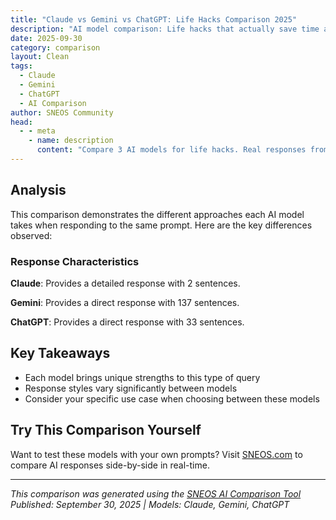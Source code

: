 ```yaml
---
title: "Claude vs Gemini vs ChatGPT: Life Hacks Comparison 2025"
description: "AI model comparison: Life hacks that actually save time and money - tested and proven..."
date: 2025-09-30
category: comparison
layout: Clean
tags:
  - Claude
  - Gemini
  - ChatGPT
  - AI Comparison
author: SNEOS Community
head:
  - - meta
    - name: description
      content: "Compare 3 AI models for life hacks. Real responses from Claude, Gemini, ChatGPT with detailed analysis."
---
```


<ChatComparison
  title="Claude vs Gemini vs ChatGPT: Life Hacks Comparison 2025"
  prompt="Life hacks that actually save time and money - tested and proven"
  :responses='{
    "Claude": "# Proven Time \u0026 Money-Saving Life Hacks\n\n## **Financial Hacks**\n\n### Banking \u0026 Bills\n- **Automate everything**: Set up auto-pay for utilities, subscriptions, and recurring bills (saves 2-3 hours monthly \u002B prevents late fees)\n- **Use the 24-hour rule**: Wait a day before non-essential purchases over $50 (reduces impulse buying by ~40%)\n- **Negotiate annually**: Call insurance, phone, and internet providers yearly for better rates (average savings: $300-500/year)\n\n### Shopping\n- **Price-match at checkout**: Most major retailers honor competitors\u0027 prices without needing to shop around\n- **Buy generic medications**: Same active ingredients, 80-90% cheaper than brand names\n- **Shop your insurance annually**: Spending 1 hour comparing can save $500\u002B on auto/home insurance\n\n## **Time-Saving Hacks**\n\n### Daily Routines\n- **Batch similar tasks**: Do all calls/emails in designated blocks rather than throughout the day\n- **Prep tomorrow tonight**: Lay out clothes, pack lunch, charge devices (saves 15-20 minutes each morning)\n- **Use voice-to-text**: 3x faster than typing for messages and notes\n\n### Household\n- **Clean as you cook**: Wash dishes while food cooks instead of after eating\n- **One-touch rule**: Handle mail, emails, and documents once\u2014decide immediately to act, file, or toss\n- **Meal prep Sunday**: 2-3 hours of prep saves 45\u002B minutes daily during the week\n\n## **Tech \u0026 Productivity**\n\n- **Keyboard shortcuts**: Learn 5-10 for your most-used apps (saves hours weekly)\n- **Password manager**: Eliminates time spent resetting forgotten passwords\n- **Calendar blocking**: Schedule focused work time to avoid constant task-switching\n\n## **Transportation**\n- **Fill up at Costco/Sam\u0027s**: Consistently 10-20\u00A2 cheaper per gallon\n- **Use navigation apps always**: Even on familiar routes to avoid traffic delays\n- **Maintain your car**: Regular oil changes and tire pressure checks prevent expensive repairs\n\n**Bottom line**: These aren\u0027t revolutionary, but they\u0027re proven to work when implemented consistently. Start with 2-3 that fit your lifestyle best.",
    "Gemini": "Okay, let\u0027s dive into tested and proven life hacks that actually save time and money. I\u0027ll break them down into categories for easy browsing.\n\n**I.  Kitchen \u0026 Food Savings**\n\n*   **1.  Plan Your Meals:**\n    *   **How it Saves:** Reduces impulse purchases, food waste, and decision fatigue during the week.\n    *   **How to Test:** Dedicate 30 minutes each week to plan meals and make a grocery list based on those meals.\n    *   **Proven:** Studies show that meal planning can save up to 25% on your food bill and reduce food waste by 30%.\n    *   **Bonus:** Check what you already have in your pantry, fridge and freezer and plan accordingly.\n\n*   **2.  Embrace Batch Cooking/Freezing:**\n    *   **How it Saves:**  Cook once, eat multiple times.  Reduces cooking time on busy weeknights. Freezing prevents food spoilage.\n    *   **How to Test:** Make a large batch of soup, chili, or pasta sauce on the weekend. Divide it into containers and freeze portions for future meals.\n    *   **Proven:** Significantly cuts down on takeout/convenience food spending and meal prep time.\n\n*   **3.  Store Food Properly:**\n    *   **How it Saves:** Extends the life of your produce and reduces food waste.\n    *   **How to Test:** Learn the proper storage methods for common fruits and vegetables (e.g., store asparagus upright in water, wrap celery in foil, keep potatoes and onions in a dark, cool place).\n    *   **Proven:**  Proper storage can double or triple the lifespan of some produce items, saving you from throwing away spoiled food.\n\n*   **4.  Coffee At Home:**\n    *   **How it Saves:**  Avoids daily coffee shop purchases.\n    *   **How to Test:** Calculate how much you spend on coffee each week/month.  Invest in a coffee maker and good-quality beans. Brew your own at home.\n    *   **Proven:**  A daily $5 coffee adds up to a significant expense over the year.\n\n*   **5.  Grow Some Food:**\n    *   **How it Saves:** Reduces the need to buy produce, especially herbs.\n    *   **How to Test:** Start with a small herb garden (basil, mint, parsley).\n    *   **Proven:** Even a small garden can save a noticeable amount on your grocery bill, especially with expensive herbs.\n\n*   **6.  Make Your Own Cleaning Solutions:**\n    *   **How it Saves:** Avoids buying expensive store-bought cleaners.\n    *   **How to Test:** Try making a multi-purpose cleaner with vinegar and water or baking soda paste.\n    *   **Proven:** Inexpensive, effective, and eco-friendly alternatives to commercial cleaners.\n\n*   **7.  Shop Your Pantry First:**\n    *   **How it Saves:** Prevents buying duplicates and helps use up food before it expires.\n    *   **How to Test:** Before grocery shopping, create meals using items you already have.\n    *   **Proven:** Reduces food waste and helps manage your inventory.\n\n*   **8.  Repurpose Leftovers:**\n    *   **How it Saves:**  Prevents food waste and creates new meals.\n    *   **How to Test:** Turn leftover cooked chicken into chicken salad, rice into fried rice, or roasted vegetables into a soup.\n    *   **Proven:** Reduces waste and provides creative meal options.\n\n*   **9. Freeze Vegetable Scraps for Broth:**\n     * **How it Saves:** Turns waste into a useful ingredient and avoid buying ready made broth.\n     * **How to Test:** Keep a bag in your freezer for carrot peels, onion skins, celery ends, etc. Once the bag is full, simmer with water and strain for homemade vegetable broth.\n     * **Proven:** Reduces waste and is healthier and cheaper than store-bought broth.\n\n**II.  Home \u0026 Personal Care Savings**\n\n*   **1.  Line Dry Clothes:**\n    *   **How it Saves:** Reduces electricity consumption from the dryer.\n    *   **How to Test:** Hang clothes outside or on a drying rack inside.\n    *   **Proven:**  Dryers are energy hogs. Line drying is free!\n\n*   **2.  Use LED Bulbs:**\n    *   **How it Saves:** LED bulbs use significantly less energy than incandescent bulbs.\n    *   **How to Test:** Replace incandescent bulbs with LED bulbs as they burn out.\n    *   **Proven:**  LED bulbs last much longer and save money on electricity bills.\n\n*   **3.  Unplug Electronics When Not in Use:**\n    *   **How it Saves:** Reduces \u0022phantom load\u0022 energy consumption.\n    *   **How to Test:** Unplug chargers and appliances when not actively in use.\n    *   **Proven:**  Even when turned off, many electronics still draw power.\n\n*   **4.  DIY Cleaning Products:**\n    *   **How it Saves:**  Reduces the need to buy expensive cleaning supplies.\n    *   **How to Test:** Use baking soda and vinegar to clean drains, white vinegar to clean windows, etc.\n    *   **Proven:**  Simple, effective, and cheaper than commercial cleaning products.\n\n*   **5.  Reusable Bags/Containers:**\n    *   **How it Saves:** Avoids paying for disposable bags.\n    *   **How to Test:** Bring reusable bags to the grocery store and use reusable containers for leftovers.\n    *   **Proven:** Reduces waste and saves money on bag fees.\n\n*   **6.  Haircut Savings:**\n    *   **How it Saves:** Reduces the cost of hair styling, or hair cuts from salons.\n    *   **How to Test:** Wash your hair at night, air dry it, and style it in the morning, so it lasts all day. Or learn to cut your own, or your family\u0027s hair.\n    *   **Proven:** Reduces the expense of regular salon visits.\n\n*   **7.  Detergent Hack**\n    *   **How it Saves:** Makes liquid laundry soap last longer without losing effectiveness.\n    *   **How to Test:** Cut your laundry detergent with water and add a little baking soda to increase cleaning power.\n    *   **Proven:** Your detergent will last longer and you\u0027ll spend less money on laundry.\n\n**III.  Transportation \u0026 Commuting Savings**\n\n*   **1.  Bike or Walk When Possible:**\n    *   **How it Saves:** Reduces gas consumption and wear and tear on your car.\n    *   **How to Test:**  Bike or walk for short errands and commutes when feasible.\n    *   **Proven:**  Reduces transportation costs and promotes physical activity.\n\n*   **2.  Car Pool:**\n    *   **How it Saves:** Share gas and parking costs with others.\n    *   **How to Test:**  Arrange carpools with coworkers or neighbors.\n    *   **Proven:**  Reduces individual transportation expenses.\n\n*   **3.  Maintain Your Vehicle:**\n    *   **How it Saves:**  Prevents costly repairs down the line.\n    *   **How to Test:**  Follow the recommended maintenance schedule in your car\u0027s owner\u0027s manual.\n    *   **Proven:**  Regular maintenance extends the life of your car and avoids major repairs.\n\n*   **4. Check Tire Pressure:**\n     * **How it Saves:** Improves gas mileage.\n     * **How to Test:** Ensure that your car tires are at the right pressure.\n     * **Proven:** Better gas mileage means less frequent trips to the gas station.\n\n**IV. Entertainment Savings**\n\n*   **1.  Take Advantage of Free Events:**\n    *   **How it Saves:** Provides entertainment without spending money.\n    *   **How to Test:**  Look for free concerts, festivals, and museum days in your area.\n    *   **Proven:**  Many communities offer free or low-cost entertainment options.\n\n*   **2.  Borrow from the Library:**\n    *   **How it Saves:** Avoids buying books, movies, and music.\n    *   **How to Test:**  Get a library card and borrow materials.\n    *   **Proven:**  A great way to access entertainment and information for free.\n\n*   **3.  Cook at Home for Date Night:**\n    *   **How it Saves:** Avoids expensive restaurant bills.\n    *   **How to Test:**  Prepare a special meal at home instead of going out to eat.\n    *   **Proven:**  A more intimate and affordable date night option.\n\n*   **4. Rotate Streaming Services**\n    *   **How it Saves:** Keeps your entertainment budget under control.\n    *   **How to Test:** Subscribe to a streaming service to watch everything you want and cancel when you\u0027re done. Resubscribe at a later date when there are new shows you want to watch.\n    *   **Proven:** If you\u0027re not consuming content, there is no sense in paying for a service.\n\n**V. Health \u0026 Wellness Savings**\n\n*   **1. Drink Water:**\n    *   **How it Saves:** Water is essential, better for you, and cheaper than buying other beverages.\n    *   **How to Test:**  Avoid buying soda, juices, and expensive bottled water.\n    *   **Proven:** Saves money and promotes better health.\n\n*   **2. Exercise at Home:**\n    *   **How it Saves:** Avoid gym memberships.\n    *   **How to Test:** Follow free workout videos online.\n    *   **Proven:** No gym fees and you can exercise on your own schedule.\n\n**General Tips:**\n\n*   **Track Your Spending:** Use a budgeting app or spreadsheet to track your income and expenses to identify areas where you can save money.\n*   **Automate Savings:** Set up automatic transfers from your checking account to a savings account each month.\n*   **Negotiate Bills:**  Call your service providers (internet, cable, insurance) and negotiate lower rates.  Politely ask if there are any discounts available.\n*   **Shop Around:** Compare prices before making major purchases. Use price comparison websites and look for coupons and discounts.\n*   **Buy in Bulk (When It Makes Sense):** For non-perishable items you use regularly, buying in bulk can often save you money, but be sure to compare unit prices and ensure you\u0027ll actually use the product before it expires.\n*   **Use Cashback Apps/Websites:** Apps like Rakuten or Honey offer cashback on online purchases.\n*   **Review subscriptions:** Review what subscriptions you have and cancel those that aren\u0027t worth it.\n*   **Don\u0027t buy things just because they are on sale:** This is the most important piece of advice. Don\u0027t fall into the trap of buying things just because they\u0027re marked down. Consider whether you truly need the item before making a purchase.\n\nThese hacks are all about making small, sustainable changes that add up over time. Good luck saving time and money!\n",
    "ChatGPT": "Sure! Here are some life hacks that have been tested and proven to save both time and money:\n\n### 1. Meal Planning and Prep\n- **How it saves:** Planning your meals for the week and prepping ingredients in advance reduces last-minute takeout orders and food waste.\n- **Tips:** Cook in batches, use reusable containers, and freeze portions.\n\n### 2. Use Smart Grocery Lists\n- **How it saves:** Apps or digital lists help avoid impulse buys and remind you of what you already have, reducing food and money waste.\n- **Tips:** Stick to your list and shop after eating to prevent unnecessary purchases.\n\n### 3. Automate Bill Payments\n- **How it saves:** Avoid late fees and save time by scheduling automatic payments for utilities, credit cards, and other recurring bills.\n- **Tips:** Monitor your accounts monthly to ensure no errors.\n\n### 4. Unsubscribe from Unnecessary Emails\n- **How it saves:** Reduces distractions and the temptation to make impulse purchases.\n- **Tips:** Use services like Unroll.Me or manually unsubscribe monthly.\n\n### 5. DIY Cleaning Products\n- **How it saves:** Homemade cleaners using vinegar, baking soda, and lemon juice cost a fraction and are often more effective and safer.\n- **Tips:** Make bulk batches to save time.\n\n### 6. Combine Errands Efficiently\n- **How it saves:** Planning routes that hit multiple errands in one trip saves gas and time.\n- **Tips:** Use map apps to optimize your route.\n\n### 7. Use Energy-Efficient Appliances and Bulbs\n- **How it saves:** Lowers electric bills significantly over time.\n- **Tips:** Replace bulbs with LED versions and unplug devices when not in use.\n\n### 8. Freeze Leftovers and Bread\n- **How it saves:** Reduces food spoilage and waste.\n- **Tips:** Label and date everything to keep track.\n\n### 9. Use Cashback and Reward Apps\n- **How it saves:** Earn money back or discounts on purchases.\n- **Tips:** Combine with sales and coupons for maximum savings.\n\n### 10. Learn Basic Repairs\n- **How it saves:** Fixing simple household or clothing issues yourself saves on service fees.\n- **Tips:** Use online tutorials to guide you.\n\n---\n\nWould you like hacks tailored to specific areas like cooking, cleaning, or budgeting?"
  }'
  published-date="13:02"
/>

## Analysis

This comparison demonstrates the different approaches each AI model takes when responding to the same prompt. Here are the key differences observed:

### Response Characteristics

**Claude**: Provides a detailed response with 2 sentences. 

**Gemini**: Provides a direct response with 137 sentences. 

**ChatGPT**: Provides a direct response with 33 sentences. 

## Key Takeaways

- Each model brings unique strengths to this type of query
- Response styles vary significantly between models
- Consider your specific use case when choosing between these models

## Try This Comparison Yourself

Want to test these models with your own prompts? Visit [SNEOS.com](https://sneos.com) to compare AI responses side-by-side in real-time.

---

*This comparison was generated using the [SNEOS AI Comparison Tool](https://sneos.com)*
*Published: September 30, 2025 | Models: Claude, Gemini, ChatGPT*
